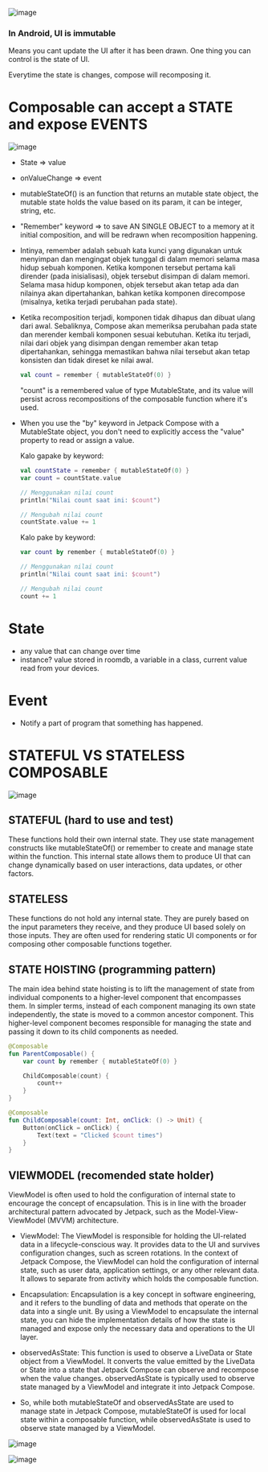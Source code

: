 ![image](https://github.com/affodilajF/Android-JetpackCompose/assets/130672181/c5cabd40-48dc-49d1-b6b0-a3450f13ab7a)

### In Android, UI is immutable
Means you cant update the UI after it has been drawn. One thing you can control is the state of UI. 

Everytime the state is changes, compose will recomposing it. 

# Composable can accept a STATE and expose EVENTS

![image](https://github.com/affodilajF/Android-JetpackCompose/assets/130672181/1003b7b5-70e3-4a1c-b544-22b3d7d1f205)

- State => value 

- onValueChange => event

- mutableStateOf() is an function that returns an mutable state object, the mutable state holds the value based on its param, it can be integer, string, etc. 

- "Remember" keyword => to save AN SINGLE OBJECT to a memory at it initial composition, and will be redrawn when recomposition happening.
- Intinya, remember adalah sebuah kata kunci yang digunakan untuk menyimpan dan mengingat objek tunggal di dalam memori selama masa hidup sebuah komponen. Ketika komponen tersebut pertama kali dirender (pada inisialisasi), objek tersebut disimpan di dalam memori. Selama masa hidup komponen, objek tersebut akan tetap ada dan nilainya akan dipertahankan, bahkan ketika komponen direcompose (misalnya, ketika terjadi perubahan pada state).

- Ketika recomposition terjadi, komponen tidak dihapus dan dibuat ulang dari awal. Sebaliknya, Compose akan memeriksa perubahan pada state dan merender kembali komponen sesuai kebutuhan. Ketika itu terjadi, nilai dari objek yang disimpan dengan remember akan tetap dipertahankan, sehingga memastikan bahwa nilai tersebut akan tetap konsisten dan tidak direset ke nilai awal.
  ```kotlin
  val count = remember { mutableStateOf(0) }
  ```
  "count" is a remembered value of type MutableState<Int>, and its value will persist across recompositions of the composable function where it's used.

- When you use the "by" keyword in Jetpack Compose with a MutableState object, you don't need to explicitly access the "value" property to read or assign a value.

  Kalo gapake by keyword: 
  ```kotlin
  val countState = remember { mutableStateOf(0) }
  var count = countState.value
  
  // Menggunakan nilai count
  println("Nilai count saat ini: $count")
  
  // Mengubah nilai count
  countState.value += 1
  ```
  
  Kalo pake by keyword: 
  ```kotlin
  var count by remember { mutableStateOf(0) }
  
  // Menggunakan nilai count
  println("Nilai count saat ini: $count")
  
  // Mengubah nilai count
  count += 1  
  ```

# State
- any value that can change over time
- instance? value stored in roomdb, a variable in a class, current value read from your devices.
  
# Event
- Notify a part of program that something has happened.

# STATEFUL VS STATELESS COMPOSABLE 
![image](https://github.com/affodilajF/Android-JetpackCompose/assets/130672181/fd9893aa-a3e5-4108-b677-651b42a00fe7)

## STATEFUL (hard to use and test)
These functions hold their own internal state. They use state management constructs like mutableStateOf() or remember to create and manage state within the function. This internal state allows them to produce UI that can change dynamically based on user interactions, data updates, or other factors.
## STATELESS 
These functions do not hold any internal state. They are purely based on the input parameters they receive, and they produce UI based solely on those inputs. They are often used for rendering static UI components or for composing other composable functions together. 

## STATE HOISTING (programming pattern)
The main idea behind state hoisting is to lift the management of state from individual components to a higher-level component that encompasses them. In simpler terms, instead of each component managing its own state independently, the state is moved to a common ancestor component. This higher-level component becomes responsible for managing the state and passing it down to its child components as needed.

```kotlin
@Composable
fun ParentComposable() {
    var count by remember { mutableStateOf(0) }

    ChildComposable(count) {
        count++
    }
}

@Composable
fun ChildComposable(count: Int, onClick: () -> Unit) {
    Button(onClick = onClick) {
        Text(text = "Clicked $count times")
    }
}
```

## VIEWMODEL (recomended state holder)

ViewModel is often used to hold the configuration of internal state to encourage the concept of encapsulation. This is in line with the broader architectural pattern advocated by Jetpack, such as the Model-View-ViewModel (MVVM) architecture. 

- ViewModel:
  The ViewModel is responsible for holding the UI-related data in a lifecycle-conscious way. It provides data to the UI and survives configuration changes, such as screen rotations. In the context of Jetpack Compose, the   ViewModel can hold the configuration of internal state, such as user data, application settings, or any other relevant data. It allows to separate from activity which holds the composable function. 

- Encapsulation: Encapsulation is a key concept in software engineering, and it refers to the bundling of data and methods that operate on the data into a single unit. By using a ViewModel to encapsulate the internal state, you can hide the implementation details of how the state is managed and expose only the necessary data and operations to the UI layer.

- observedAsState: This function is used to observe a LiveData or State object from a ViewModel. It converts the value emitted by the LiveData or State into a state that Jetpack Compose can observe and recompose when the value changes. observedAsState is typically used to observe state managed by a ViewModel and integrate it into Jetpack Compose.
- So, while both mutableStateOf and observedAsState are used to manage state in Jetpack Compose, mutableStateOf is used for local state within a composable function, while observedAsState is used to observe state managed by a ViewModel.

![image](https://github.com/affodilajF/Android-JetpackCompose/assets/130672181/875f9504-929e-40b1-af06-4a53e9fef423)

![image](https://github.com/affodilajF/Android-JetpackCompose/assets/130672181/02f1d40f-53ae-4c6c-9898-34914138a968)





